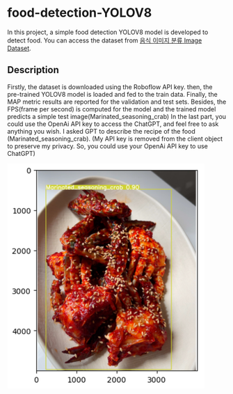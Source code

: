 # food-detection-YOLOV8
In this project, a simple food detection YOLOV8 model is developed to detect food. You can access the dataset from [음식 이미지 분류 Image Dataset](https://universe.roboflow.com/calorie-xclip/-970ur/dataset/4).

## Description
Firstly, the dataset is downloaded using the Roboflow API key. then, the pre-trained YOLOV8 model is loaded and fed to the train data. Finally, the MAP metric results are reported for the validation and test sets. Besides, the FPS(frame per second) is computed for the model and the trained model predicts a simple test image(Marinated_seasoning_crab)
In the last part, you could use the OpenAi API key to access the ChatGPT, and feel free to ask anything you wish. I asked GPT to describe the recipe of the food (Marinated_seasoning_crab). (My API key is removed from the client object to preserve my privacy. So, you could use your OpenAi API key to use ChatGPT)

<img src="https://github.com/alish1377/food-detection/blob/main/Marinated_seasoning_crab.png" title="Marinated_seasoning_crab detection"/>
